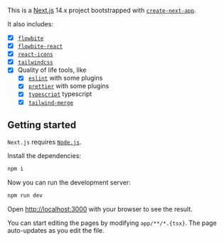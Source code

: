 This is a [Next.js](https://nextjs.org/) 14.x project bootstrapped with [`create-next-app`](https://github.com/vercel/next.js/tree/canary/packages/create-next-app).

It also includes:

- [x] [`flowbite`](https://flowbite.com)
- [x] [`flowbite-react`](https://flowbite-react.com)
- [x] [`react-icons`](https://react-icons.github.io/react-icons)
- [x] [`tailwindcss`](https://tailwindcss.com)
- [x] Quality of life tools, like
  - [x] [`eslint`](https://eslint.org) with some plugins
  - [x] [`prettier`](https://prettier.io) with some plugins
  - [x] [`typescript`](https://www.typescriptlang.org/) typescript
  - [x] [`tailwind-merge`](https://github.com/dcastil/tailwind-merge)

## Getting started

`Next.js` requires [`Node.js`](https://nodejs.org).

Install the dependencies:

```bash
npm i
```

Now you can run the development server:

```bash
npm run dev
```

Open [http://localhost:3000](http://localhost:3000) with your browser to see the result.

You can start editing the pages by modifying `app/**/*.{tsx}`. The page auto-updates as you edit the file.

